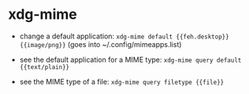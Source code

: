 # xdg-mime

- change a default application:
`xdg-mime default {{feh.desktop}} {{image/png}}`
(goes into ~/.config/mimeapps.list)

- see the default application for a MIME type:
`xdg-mime query default {{text/plain}}`

- see the MIME type of a file:
`xdg-mime query filetype {{file}}`
